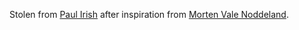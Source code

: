Stolen from [Paul Irish](https://github.com/paulirish/dotfiles) after inspiration from [Morten Vale Noddeland](https://github.com/mortenvn/dotfiles).